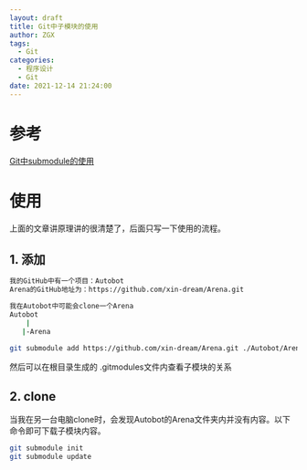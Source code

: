 ```yaml
---
layout: draft
title: Git中子模块的使用
author: ZGX
tags:
  - Git
categories:
  - 程序设计
  - Git
date: 2021-12-14 21:24:00
---
```

# 参考

[Git中submodule的使用](https://zhuanlan.zhihu.com/p/87053283)

# 使用

上面的文章讲原理讲的很清楚了，后面只写一下使用的流程。

## 1. 添加

```bash
我的GitHub中有一个项目：Autobot
Arena的GitHub地址为：https://github.com/xin-dream/Arena.git

我在Autobot中可能会clone一个Arena
Autobot
	|
   |-Arena
   
git submodule add https://github.com/xin-dream/Arena.git ./Autobot/Arena
```
然后可以在根目录生成的 .gitmodules文件内查看子模块的关系

## 2. clone

当我在另一台电脑clone时，会发现Autobot的Arena文件夹内并没有内容。以下命令即可下载子模块内容。

```bash
git submodule init
git submodule update
```